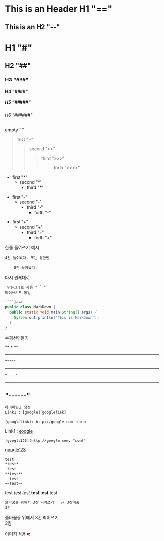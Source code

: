 This is an Header H1 "=="
==

This is an H2 "--"
--

# H1 "#"
## H2 "##"
### H3 "###"
#### H4 "####"
##### H5 "#####"
###### H6 "######"

empty " "
> first ">"
>> second ">>"
>>> third ">>>"
>>>> forth ">>>>"

* first "*"
  * second "*"
    * third "*"

- first "-"
  - second "-"
    - third "-"
      - forth "-"

+ first "+"
  + second "+"
    + third "+"
      + forth "+"

한줄 들여쓰기 예시
 
    4칸 들여썼다. 또는 탭한번

        8칸 들여썼다.
        
다시 원래대로 

```
 만든그대로 사용 "```"
띄어쓰기도 동일
```

```java
"```java"
public class MarkDown {   
  public static void main(String[] args) {
    System.out.println("This is MarkDown");
  }
}
```

수평선만들기 

"* * *"
* * *
"***"
***
"- - -"
- - -
"------"
------

```
하이퍼링크 생성
Link1 : [google][googlelink]

[googlelink]: http://google.com "hoho"
```

Link1 : [google][googlelink]

[googlelink]: http://google.com "hoho"

```
[google123](http://google.com, "wow!"
```
[google123](http://google.com, "wow!")

```
test
*test*
_test_
**test**
__test__
~~test~~
```
test
*test*
_test_
**test**
__test__
~~test~~

```
줄바꿈을 위해서 3칸 띄어쓰기   \\ 3칸비움
3칸
```
줄바꿈을 위해서 3칸 띄어쓰기    
3칸

이미지 적용
<img src="./apple.png" width="10px" height="10px" title="마우스오버시 등장" alt="apple2"></img>
